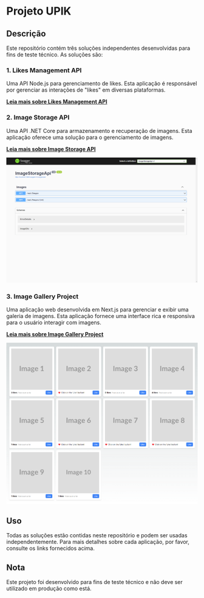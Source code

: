 # Projeto UPIK

## Descrição
Este repositório contém três soluções independentes desenvolvidas para fins de teste técnico. As soluções são:

### 1. Likes Management API
Uma API Node.js para gerenciamento de likes. Esta aplicação é responsável por gerenciar as interações de "likes" em diversas plataformas.

**[Leia mais sobre Likes Management API](https://github.com/marcelocamargosjr/UPIK/blob/develop/likes-management-api/README.md)**

### 2. Image Storage API
Uma API .NET Core para armazenamento e recuperação de imagens. Esta aplicação oferece uma solução para o gerenciamento de imagens.

**[Leia mais sobre Image Storage API](https://github.com/marcelocamargosjr/UPIK/blob/develop/ImageStorageApi/README.md)**

![Swagger UI Preview](https://github.com/marcelocamargosjr/UPIK/blob/develop/docs/Swagger-UI.png)

### 3. Image Gallery Project
Uma aplicação web desenvolvida em Next.js para gerenciar e exibir uma galeria de imagens. Esta aplicação fornece uma interface rica e responsiva para o usuário interagir com imagens.

**[Leia mais sobre Image Gallery Project](https://github.com/marcelocamargosjr/UPIK/blob/develop/image-gallery/README.md)**

![Image Gallery Preview](https://github.com/marcelocamargosjr/UPIK/blob/develop/docs/UPIK-Image-Gallery.png)

## Uso
Todas as soluções estão contidas neste repositório e podem ser usadas independentemente. Para mais detalhes sobre cada aplicação, por favor, consulte os links fornecidos acima.

## Nota
Este projeto foi desenvolvido para fins de teste técnico e não deve ser utilizado em produção como está.
